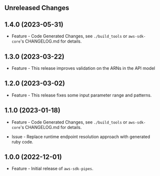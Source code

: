 Unreleased Changes
------------------

1.4.0 (2023-05-31)
------------------

* Feature - Code Generated Changes, see `./build_tools` or `aws-sdk-core`'s CHANGELOG.md for details.

1.3.0 (2023-03-22)
------------------

* Feature - This release improves validation on the ARNs in the API model

1.2.0 (2023-03-02)
------------------

* Feature - This release fixes some input parameter range and patterns.

1.1.0 (2023-01-18)
------------------

* Feature - Code Generated Changes, see `./build_tools` or `aws-sdk-core`'s CHANGELOG.md for details.

* Issue - Replace runtime endpoint resolution approach with generated ruby code.

1.0.0 (2022-12-01)
------------------

* Feature - Initial release of `aws-sdk-pipes`.

